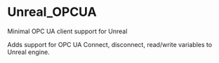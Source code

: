 # Unreal_OPCUA
Minimal OPC UA client support  for Unreal

Adds support for OPC UA Connect, disconnect, read/write variables to Unreal engine. 
